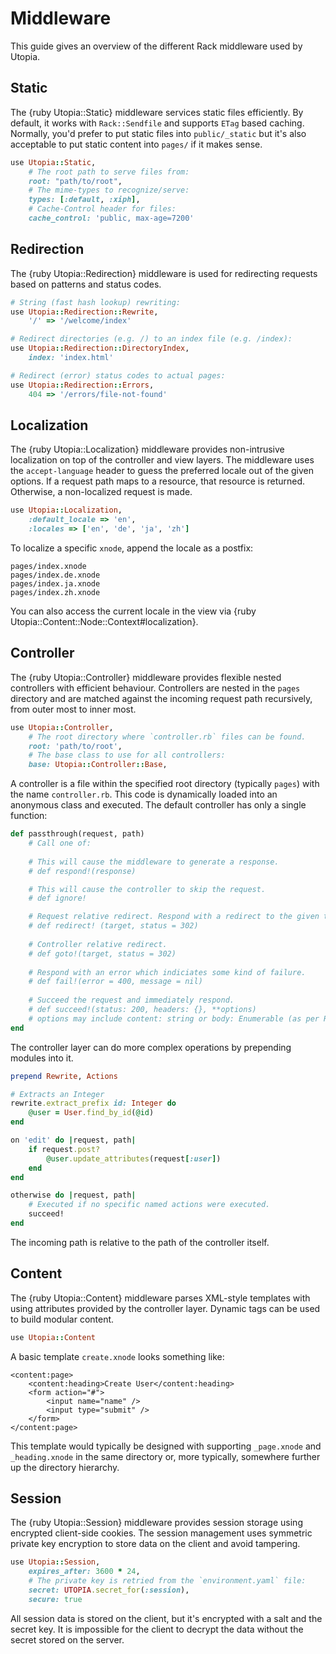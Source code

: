 # Middleware

This guide gives an overview of the different Rack middleware used by Utopia.

## Static

The {ruby Utopia::Static} middleware services static files efficiently. By default, it works with `Rack::Sendfile` and supports `ETag` based caching. Normally, you'd prefer to put static files into `public/_static` but it's also acceptable to put static content into `pages/` if it makes sense.

~~~ ruby
use Utopia::Static,
	# The root path to serve files from:
	root: "path/to/root",
	# The mime-types to recognize/serve:
	types: [:default, :xiph],
	# Cache-Control header for files:
	cache_control: 'public, max-age=7200'
~~~

## Redirection

The {ruby Utopia::Redirection} middleware is used for redirecting requests based on patterns and status codes.

~~~ ruby
# String (fast hash lookup) rewriting:
use Utopia::Redirection::Rewrite,
	'/' => '/welcome/index'

# Redirect directories (e.g. /) to an index file (e.g. /index):
use Utopia::Redirection::DirectoryIndex,
	index: 'index.html'

# Redirect (error) status codes to actual pages:
use Utopia::Redirection::Errors,
	404 => '/errors/file-not-found'
~~~

## Localization

The {ruby Utopia::Localization} middleware provides non-intrusive localization on top of the controller and view layers. The middleware uses the `accept-language` header to guess the preferred locale out of the given options. If a request path maps to a resource, that resource is returned. Otherwise, a non-localized request is made.

~~~ ruby
use Utopia::Localization,
	:default_locale => 'en',
	:locales => ['en', 'de', 'ja', 'zh']
~~~

To localize a specific `xnode`, append the locale as a postfix:

~~~
pages/index.xnode
pages/index.de.xnode
pages/index.ja.xnode
pages/index.zh.xnode
~~~

You can also access the current locale in the view via {ruby Utopia::Content::Node::Context#localization}.

## Controller

The {ruby Utopia::Controller} middleware provides flexible nested controllers with efficient behaviour. Controllers are nested in the `pages` directory and are matched against the incoming request path recursively, from outer most to inner most.

```ruby
use Utopia::Controller,
	# The root directory where `controller.rb` files can be found.
	root: 'path/to/root',
	# The base class to use for all controllers:
	base: Utopia::Controller::Base,
```

A controller is a file within the specified root directory (typically `pages`) with the name `controller.rb`. This code is dynamically loaded into an anonymous class and executed. The default controller has only a single function:

```ruby
def passthrough(request, path)
	# Call one of:
	
	# This will cause the middleware to generate a response.
	# def respond!(response)

	# This will cause the controller to skip the request.
	# def ignore!

	# Request relative redirect. Respond with a redirect to the given target.
	# def redirect! (target, status = 302)
	
	# Controller relative redirect.
	# def goto!(target, status = 302)
	
	# Respond with an error which indiciates some kind of failure.
	# def fail!(error = 400, message = nil)
	
	# Succeed the request and immediately respond.
	# def succeed!(status: 200, headers: {}, **options)
	# options may include content: string or body: Enumerable (as per Rack specifications
end
```

The controller layer can do more complex operations by prepending modules into it.

```ruby
prepend Rewrite, Actions

# Extracts an Integer
rewrite.extract_prefix id: Integer do
	@user = User.find_by_id(@id)
end

on 'edit' do |request, path|
	if request.post?
		@user.update_attributes(request[:user])
	end
end

otherwise do |request, path|
	# Executed if no specific named actions were executed.
	succeed!
end
```

The incoming path is relative to the path of the controller itself.

## Content

The {ruby Utopia::Content} middleware parses XML-style templates with using attributes provided by the controller layer. Dynamic tags can be used to build modular content.

~~~ ruby
use Utopia::Content
~~~

A basic template `create.xnode` looks something like:

~~~trenni
<content:page>
	<content:heading>Create User</content:heading>
	<form action="#">
		<input name="name" />
		<input type="submit" />
	</form>
</content:page>
~~~

This template would typically be designed with supporting `_page.xnode` and `_heading.xnode` in the same directory or, more typically, somewhere further up the directory hierarchy.

## Session

The {ruby Utopia::Session} middleware provides session storage using encrypted client-side cookies. The session management uses symmetric private key encryption to store data on the client and avoid tampering.

```ruby
use Utopia::Session,
	expires_after: 3600 * 24,
	# The private key is retried from the `environment.yaml` file:
	secret: UTOPIA.secret_for(:session),
	secure: true
```

All session data is stored on the client, but it's encrypted with a salt and the secret key. It is impossible for the client to decrypt the data without the secret stored on the server.
